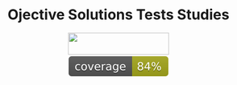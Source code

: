 <h1 align="center">
    Ojective Solutions Tests Studies
</h1>

<div align="center">
    <img src="https://www.objective.com.br/wp-content/uploads/2020/11/logo.svg" style="width: 200px; height: 44px;" width="200" height="44" />
</div>

<div align="center">
    <img src="https://raw.githubusercontent.com/hilderjares/obj-tests-studies/main/docs/coverage.svg" />
</div>

